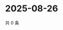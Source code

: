 # 2025-08-26

共 0 条

<!-- BEGIN ZHIHUVIDEO -->
<!-- 最后更新时间 Tue Aug 26 2025 10:27:12 GMT+0800 (China Standard Time) -->

<!-- END ZHIHUVIDEO -->
